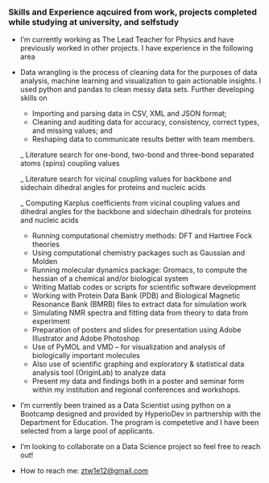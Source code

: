### Skills and Experience aqcuired from work, projects completed while studying at university, and selfstudy


* I’m currently working as The Lead Teacher for Physics and have previously worked in other projects. I have experience 
  in the  following area
* Data wrangling is the process of cleaning data for the purposes of data analysis, machine learning and visualization to 
  gain  actionable insights. I used python and pandas to clean messy data sets. Further developing skills on
   * Importing and parsing data in CSV, XML and JSON format;
   * Cleaning and auditing data for accuracy, consistency, correct types, and missing values; and
   * Reshaping data to communicate results better with team members.
    
  _ Literature search for one-bond, two-bond and three-bond separated atoms (spins) coupling values
  
  _ Literature search for vicinal coupling values for backbone and sidechain dihedral angles for proteins and nucleic acids
  
  _ Computing Karplus coefficients from vicinal coupling values and dihedral angles for the backbone and sidechain 
    dihedrals for   proteins and nucleic acids
  * Running computational chemistry methods: DFT and Hartree Fock theories
  * Using computational chemistry packages such as Gaussian and Molden
  * Running molecular dynamics package: Gromacs, to compute the hessian of a chemical and/or biological system
  * Writing Matlab codes or scripts for scientific software development
  * Working with Protein Data Bank (PDB) and Biological Magnetic Resonance Bank (BMRB) files to extract data for simulation work
  * Simulating NMR spectra and fitting data from theory to data from experiment
  * Preparation of posters and slides for presentation using Adobe Illustrator and Adobe Photoshop
  * Use of PyMOL and VMD – for visualization and analysis of biologically important molecules
  * Also use of scientific graphing and exploratory &amp; statistical data analysis tool (OriginLab) to analyze data
  * Present my data and findings both in a poster and seminar form within my institution and regional conferences and workshops.

 * I’m currently been trained as a Data Scientist using python on a Bootcamp designed and provided by HyperioDev in partnership 
   with the Department for Education. The program is competetive and I have been selected from a large pool of applicants.
 * I’m looking to collaborate on a Data Science project so feel free to reach out!

 * How to reach me: ztw1e12@gmail.com
